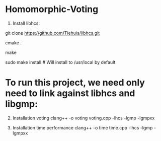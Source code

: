 # Homomorphic-Voting

1) Install libhcs:

git clone https://github.com/Tiehuis/libhcs.git

cmake .

make

sudo make install # Will install to /usr/local by default


# To run this project, we need only need to link against libhcs and libgmp:

2) Installation voting
clang++ -o voting voting.cpp -lhcs -lgmp -lgmpxx


3) Installation time performance
clang++ -o time time.cpp -lhcs -lgmp -lgmpxx
